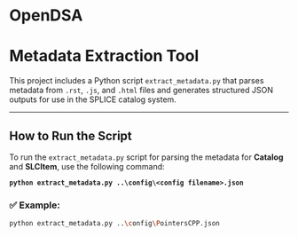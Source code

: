 # OpenDSA
# Metadata Extraction Tool

This project includes a Python script `extract_metadata.py` that parses metadata from `.rst`, `.js`, and `.html` files and generates structured JSON outputs for use in the SPLICE catalog system.

---

## How to Run the Script

To run the `extract_metadata.py` script for parsing the metadata for **Catalog** and **SLCItem**, use the following command:

**`python extract_metadata.py ..\config\<config filename>.json`**

### ✅ Example:
```bash
python extract_metadata.py ..\config\PointersCPP.json
